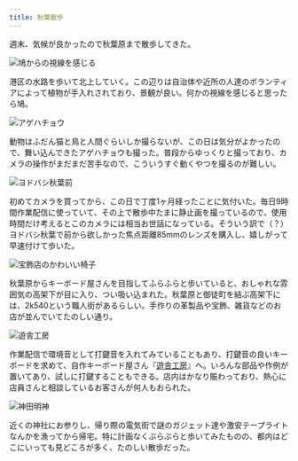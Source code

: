```yaml
---
title: 秋葉散歩
---
```

週末、気候が良かったので秋葉原まで散歩してきた。

![](https://lh3.googleusercontent.com/F_ihv6wEEv1ExLwZOXUSC83AfG7XVqNln5jelvHpNsfF29EospMvjBKl_mTb6Mf_03M3C1IGGSnKhVjOqO1cjUM_y2I2HUgXELrDgM4yrFvm2VSG8SGeREBtkB1QBDR7kep-gwfclO4WNzvRDORt_os "鳩からの視線を感じる")

港区の水路を歩いて北上していく。この辺りは自治体や近所の人達のボランティアによって植物が手入れされており、景観が良い。何かの視線を感じると思ったら鳩。

![](https://lh3.googleusercontent.com/cpA32lKSkFJ-XMqyDhy56Cvidzl8Jb4vqvV_WUFbqeWlfpZB_oBXQGeKJc7u1ZGDLXzf3IIWnMHrU5bWbd-gVE37j7u06yESmf3g4dXd7KFWaMmxoej0oUPbWbUhjMAHDuaHbpY4tmwtsLZXpJ2qdAA "アゲハチョウ")

動物はふだん猫と鳥と人間ぐらいしか撮らないが、この日は気分がよかったので、舞い込んできたアゲハチョウも撮った。普段からゆっくりと撮っており、カメラの操作がまだまだ苦手なので、こういうすぐ動くやつを撮るのが難しい。

![](https://lh5.googleusercontent.com/lbDQNjF_9aEaeWNb9JfulK0bQ94nMbXZVjXA_eUtidtymSXOImTFyfm4DHVKASimSZgAM5BdP4guL32yH2n6aT_UJ1Bi366W5eHsddGvibsQ4QfFZJterTkoBrAcqUsuYvEfpoZqszcuFpxsDPM0-MI "ヨドバシ秋葉前")

初めてカメラを買ってから、この日で丁度1ヶ月経ったことに気付いた。毎日9時間作業配信に使っていて、その上で散歩中たまに静止画を撮っているので、使用時間だけ考えるとこのカメラには相当お世話になっている。そういう訳で（？）ヨドバシ秋葉で前から欲しかった焦点距離85mmのレンズを購入し、嬉しがって早速付けて歩いた。

![](https://lh4.googleusercontent.com/_qJMH86U2nS1SmwVbmMX7qG3jWe3WbqUxWTBFRBVLxD9bcE3ZqYicOPTkxrs52_VRSmmVYKt59R2khGAELDdPfI2y9GqRsaTxjZHQbNNAJ0R4ocrqlGExIeswX1wdDyFssA2EMVOACu6nm35I2aqFP0 "宝飾店のかわいい椅子")

秋葉原からキーボード屋さんを目指してふらふらと歩いていると、おしゃれな雰囲気の高架下が目に入り、つい吸い込まれた。秋葉原と御徒町を結ぶ高架下には、2k540という職人街があるらしい。手作りの革製品や宝飾、雑貨などのお店が並んでいてたのしい通り。

![](https://lh3.googleusercontent.com/wM9Pz8OSYjzvFCgf4JaOWQCd_6LU0l3-HFKfICXFzb9YkbqEOZR7df4XTk2Y2x98rKSTPcL3MpxcL7-xY6LJzyZ10nirkoWwoIsUy6ENu_6_N3lmlKa6LPKgdjUsgqISzhP2k1IzkCQAOy24cjHz_dU "遊舎工房")

作業配信で環境音として打鍵音を入れてみていることもあり、打鍵音の良いキーボードを求めて、自作キーボード屋さん『[遊舎工房](https://yushakobo.jp/)』へ。いろんな部品や作例が置いてあり、試しに打鍵することもできる。店内はかなり賑わっており、熱心に店員さんと相談しているお客さんが何人もおられた。

![](https://lh5.googleusercontent.com/S_959L9RXorOvvHGsDUu4e5mqy-3iiiFFIwbgiJ0IAoQ9p6Uo6LT2YdOc1Iv7l_o8qerL4Y3AlJxbzcxqKG1aFKKQqvSMsaE0j2r-1AWNZIvkRDecy4hM20YkIqfL6QG54AcQk8yFISz-FVB4IE75JE "神田明神")

近くの神社にお参りし、帰り際の電気街で謎のガジェット達や激安テープライトなんかを漁ってから帰宅。特に計画なくぶらぶらと歩いてみたものの、都内はどこにいっても見どころが多く、たのしい散歩だった。
